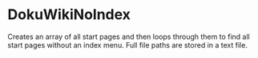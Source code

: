 # DokuWikiNoIndex
Creates an array of all start pages and then loops through them to find all start pages without an index menu. Full file paths are stored in a text file.

